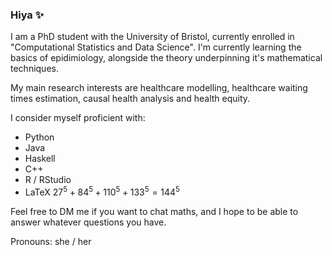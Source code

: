 ### Hiya ✨

<!--
**RaspberryEmma/RaspberryEmma** is a ✨ _special_ ✨ repository because its `README.md` (this file) appears on your GitHub profile.

Here are some ideas to get you started:

- 🔭 I’m currently working on ...
- 🌱 I’m currently learning ...
- 👯 I’m looking to collaborate on ...
- 🤔 I’m looking for help with ...
- 💬 Ask me about ...
- 📫 How to reach me: ...
- 😄 Pronouns: ...
- ⚡ Fun fact: ...
-->

I am a PhD student with the University of Bristol, currently enrolled in "Computational Statistics and Data Science".
I'm currently learning the basics of epidimiology, alongside the theory underpinning it's mathematical techniques.

My main research interests are healthcare modelling, healthcare waiting times estimation, causal health analysis and health equity.

I consider myself proficient with:
 - Python
 - Java
 - Haskell
 - C++
 - R / RStudio
 - LaTeX $27^{5} + 84^{5} + 110^{5} + 133^{5} = 144^{5}$

Feel free to DM me if you want to chat maths, and I hope to be able to answer whatever questions you have.

Pronouns: she / her
